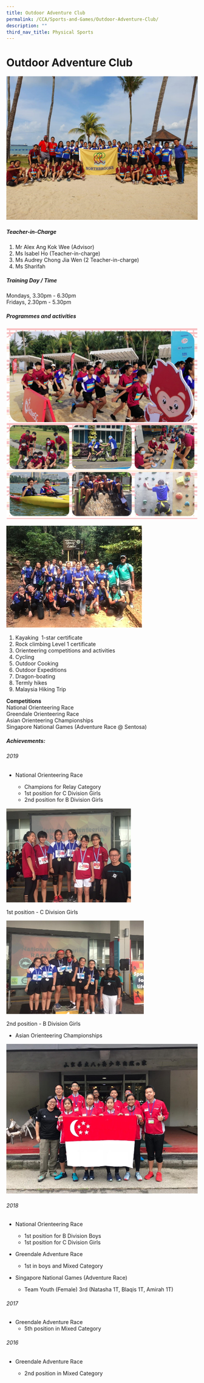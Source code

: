 ```yaml
---
title: Outdoor Adventure Club
permalink: /CCA/Sports-and-Games/Outdoor-Adventure-Club/
description: ""
third_nav_title: Physical Sports
---
```

Outdoor Adventure Club
======================

![](/images/ODAC%201.jpeg)

##### Teacher-in-Charge

1.  Mr Alex Ang Kok Wee (Advisor)
2.  Ms Isabel Ho&nbsp;(Teacher-in-charge)
3.  Ms Audrey Chong Jia Wen&nbsp;(2 Teacher-in-charge)
4.  Ms Sharifah

##### Training Day / Time

Mondays, 3.30pm - 6.30pm  
Fridays, 2.30pm - 5.30pm

##### Programmes and activities

![](/images/ODAC2.png)





![](/images/ODAC.png)



1.  Kayaking&nbsp;&nbsp;1-star certificate
2.  Rock climbing Level 1 certificate
3.  Orienteering competitions and activities
4.  Cycling
5.  Outdoor Cooking
6.  Outdoor Expeditions
7.  Dragon-boating
8.  Termly hikes
9.  Malaysia Hiking Trip



**Competitions**  
National Orienteering Race  
Greendale Orienteering Race  
Asian Orienteering Championships&nbsp;  
Singapore National Games (Adventure Race @ Sentosa)

##### Achievements:

###### 2019

*   National Orienteering Race

    - Champions for Relay Category  
    - 1st position for C Division Girls  
    - 2nd position for B Division Girls





![](/images/ODAC1.png)

 1st position - C Division Girls



![](/images/ODAC3.png)

 2nd position - B Division Girls 



- Asian Orienteering Championships

![](/images/ODAC%206.jpeg)

###### 2018

*   National Orienteering Race

     - 1st position for B Division Boys
     - 1st position for C Division Girls
    

*   Greendale Adventure Race

      - 1st in boys and Mixed Category

*   Singapore National Games (Adventure Race)&nbsp;
     - Team Youth (Female) 3rd (Natasha 1T, Blaqis 1T, Amirah 1T)&nbsp;

  

###### 2017

*   Greendale Adventure Race
     - 5th position in Mixed Category  
    

  

###### 2016&nbsp;

*   Greendale Adventure Race

    - 2nd position in Mixed Category